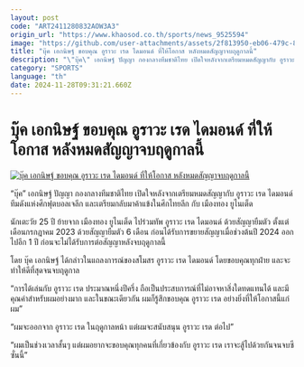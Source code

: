 ```yaml
---
layout: post
code: "ART2411280832AOW3A3"
origin_url: "https://www.khaosod.co.th/sports/news_9525594"
image: "https://github.com/user-attachments/assets/2f813950-eb06-479c-8fd3-938d63b72533"
title: "บุ๊ค เอกนิษฐ์ ขอบคุณ อูราวะ เรด ไดมอนด์ ที่ให้โอกาส หลังหมดสัญญาจบฤดูกาลนี้"
description: "\"บุ๊ค\" เอกนิษฐ์ ปัญญา กองกลางทีมชาติไทย เปิดใจหลังจากเตรียมหมดสัญญากับ อูราวะ เรด ไดมอนด์ ทีมดังแห่งศึกฟุตบอลเจลีก และเตรียมกลับมา"
category: "SPORTS"
language: "th"
date: 2024-11-28T09:31:21.660Z
---
```


# บุ๊ค เอกนิษฐ์ ขอบคุณ อูราวะ เรด ไดมอนด์ ที่ให้โอกาส หลังหมดสัญญาจบฤดูกาลนี้

[![บุ๊ค เอกนิษฐ์ ขอบคุณ อูราวะ เรด ไดมอนด์ ที่ให้โอกาส หลังหมดสัญญาจบฤดูกาลนี้](https://www.khaosod.co.th/wpapp/uploads/2024/11/book.jpg "บุ๊ค เอกนิษฐ์ ขอบคุณ อูราวะ เรด ไดมอนด์ ที่ให้โอกาส หลังหมดสัญญาจบฤดูกาลนี้")](https://www.khaosod.co.th/wpapp/uploads/2024/11/book.jpg)

“บุ๊ค” เอกนิษฐ์ ปัญญา กองกลางทีมชาติไทย เปิดใจหลังจากเตรียมหมดสัญญากับ อูราวะ เรด ไดมอนด์ ทีมดังแห่งศึกฟุตบอลเจลีก และเตรียมกลับมาค้าแข้งในศึกไทยลีก กับ เมืองทอง ยูไนเต็ด

นักเตะวัย 25 ปี ย้ายจาก เมืองทอง ยูไนเต็ด ไปร่วมทัพ อูราวะ เรด ไดมอนด์ ด้วยสัญญายืมตัว ตั้งแต่เดือนกรกฎาคม 2023 ด้วยสัญญายืมตัว 6 เดือน ก่อนได้รับการขยายสัญญาเมื่อช่วงต้นปี 2024 ออกไปอีก 1 ปี ก่อนจะไม่ได้รับการต่อสัญญาหลังจบฤดูกาลนี้

โดย บุ๊ค เอกนิษฐ์ ได้กล่าวในแถลงการณ์ของสโมสร อูราวะ เรด ไดมอนด์ โดยขอบคุณทุกฝ่าย และจะทำให้ดีที่สุดจนจบฤดูกาล

“การได้เล่นกับ อูราวะ เรด ประมาณหนึ่งปีครึ่ง ถือเป็นประสบการณ์ที่ไม่อาจหาสิ่งใดทดแทนได้ และมีคุณค่าสำหรับผมอย่างมาก และในขณะเดียวกัน ผมก็รู้สึกขอบคุณ อูราวะ เรด อย่างยิ่งที่ให้โอกาสนี้แก่ผม”

“ผมจะออกจาก อูราวะ เรด ในฤดูกาลหน้า แต่ผมจะสนับสนุน อูราวะ เรด ต่อไป”

“ผมเป็นช่วงเวลาสั้นๆ แต่ผมอยากจะขอบคุณทุกคนที่เกี่ยวข้องกับ อูราวะ เรด เราจะสู้ไปด้วยกันจนจบซีซั่นนี้”